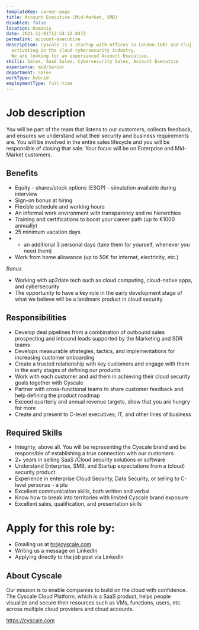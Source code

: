 ```yaml
---
templateKey: career-page
title: Account Executive (Mid-Market, SMB)
disabled: false
location: Romania
date: 2021-12-01T12:54:22.847Z
permalink: account-executive
description: Cyscale is a startup with offices in London (UK) and Cluj-Napoca (RO), 
  activating in the cloud cybersecurity industry. 
  We are looking for an experienced Account Executive.
skills: Sales, SaaS Sales, Cybersecurity Sales, Account Executive
experience: mid/senior
department: Sales
workType: hybrid
employmentType: full-time
---
```

# Job description

You will be part of the team that listens to our customers, collects feedback, and ensures we understand what their security and business requirements are. You will be involved in the entire sales lifecycle and you will be responsible of closing that sale. Your focus will be on Enterprise and Mid-Market customers.

## Benefits

* Equity - shares/stock options (ESOP) - simulation available during interview
* Sign-on bonus at hiring
* Flexible schedule and working hours
* An informal work environment with transparency and no hierarchies
* Training and certifications to boost your career path (up to €1000 annually)
* 25 minimum vacation days
* * an additional 3 personal days (take them for yourself, whenever you need them)
* Work from home allowance (up to 50€ for internet, electricity, etc.)

_Bonus_

* Working with up2date tech such as cloud computing, cloud-native apps, and cybersecurity
* The opportunity to have a key role in the early development stage of what we believe will be a landmark product in cloud security

## Responsibilities

* Develop deal pipelines from a combination of outbound sales prospecting and inbound leads supported by the Marketing and SDR teams
* Develops measurable strategies, tactics, and implementations for increasing customer onboarding
* Create a trusted relationship with key customers and engage with them in the early stages of defining our products
* Work with each customer and aid them in achieving their cloud security goals together with Cyscale
* Partner with cross-functional teams to share customer feedback and help defining the product roadmap
* Exceed quarterly and annual revenue targets, show that you are hungry for more
* Create and present to C-level executives, IT, and other lines of business

## Required Skills

* Integrity, above all. You will be representing the Cyscale brand and be responsible of establishing a true connection with our customers
* 2+ years in selling SaaS /Cloud security solutions or software
* Understand Enterprise, SMB, and Startup expectations from a (cloud) security product
* Experience in enterprise Cloud Security, Data Security, or selling to C-level personas - a plu
* Excellent communication skills, both written and verbal
* Know how to break into territories with limited Cyscale brand exposure
* Excellent sales, qualification, and presentation skills

# Apply for this role by:

* Emailing us at [hr@cyscale.com](mailto:hr@cyscale.com)
* Writing us a message on LinkedIn
* Applying directly to the job post via LinkedIn

## About Cyscale

Our mission is to enable companies to build on the cloud with confidence. The Cyscale Cloud Platform, which is a SaaS product, helps people visualize and secure their resources such as VMs, functions, users, etc. across multiple cloud providers and cloud accounts.

https://cyscale.com